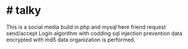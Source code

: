 <h1># talky</h1>
This is a social media build in php and mysql
here friend request send/accept
Login algorithm with codding 
sql injection prevention 
data encrypted with md5 
data organization is performed.
